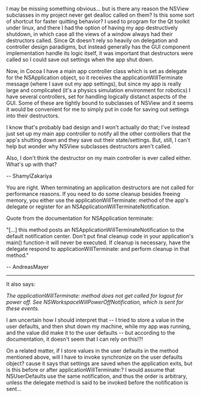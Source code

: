 I may be missing something obvious... but is there any reason the NSView subclasses in my project never get dealloc called on them? Is this some sort of shortcut for faster quitting behavior? I used to program for the Qt toolkit under linux, and there I had the option of having my app destructively shutdown, in which case all the views of a window always had their destructors called. Since Qt doesn't rely so heavily on delegation and controller design paradigms, but instead generally has the GUI component implementation handle its logic itself, it was important that destructors were called so I could save out settings when the app shut down.

Now, in Cocoa I have a main app controller class which is set as delegate for the NSApplication object, so it receives the applicationWillTerminate message (where I save out my app settings), but since my app is really large and complicated (it's a physics simulation environment for robotics) I have several controllers, set for handling logically distanct aspects of the GUI. Some of these are tightly bound to subclasses of NSView and it seems it would be convenient for me to simply put in code for saving out settings into their destructors.

I know that's probably bad design and I won't actually do that; I've instead just set up my main app controller to notify all the other controllers that the app's shutting down and they save out their state/settings. But, still, I can't help but wonder why NSView subclasses destructors aren't called.

Also, I don't think the destructor on my main controller is ever called either. What's up with that?

-- ShamylZakariya

You are right. When terminating an application destructors are not called for performance reasons. If you need to do some cleanup besides freeing memory, you either use the applicationWillTerminate: method of the app's delegate or register for an  NSApplicationWillTerminateNotification.

Quote from the documentation for NSApplication terminate:

"[...] this method posts an NSApplicationWillTerminateNotification to the default notification center. Don't put final cleanup code in your application's main() function-it will never be executed. If cleanup is necessary, have the delegate respond to applicationWillTerminate: and perform cleanup in that method."

--  AndreasMayer

----

It also says:

*The applicationWillTerminate: method does not get called for logout for power off. See NSWorkspaceWillPowerOffNotification, which is sent for these events.*

I am uncertain how I should interpret that -- I tried to store a value in the user defaults, and then shut down my machine, while my app was running, and the value did make it to the user defaults -- but according to the documentation, it doesn't seem that I can rely on this!?!

On a related matter, if I store values in the user defaults in the method mentioned above, will I have to invoke synchronize on the user defaults object? cause it says that settings are saved when the application exits, but is this before or after applicationWillTerminate:? I would assume that NSUserDefaults use the same notification, and thus the order is arbitrary, unless the delegate method is said to be invoked before the notification is sent...
